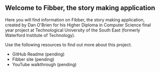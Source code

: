 ## Welcome to Fibber, the story making application

Here you will find information on Fibber, the story making application, created by Dan O'Brien for his Higher Diploma in Computer Science final year project at Technological University of the South East (formerly Waterford Institute of Technology). 

Use the following resources to find out more about this project.
- GitHub Readme (pending)
- Fibber site (pending)
- YouTube walkthrough (pending)
